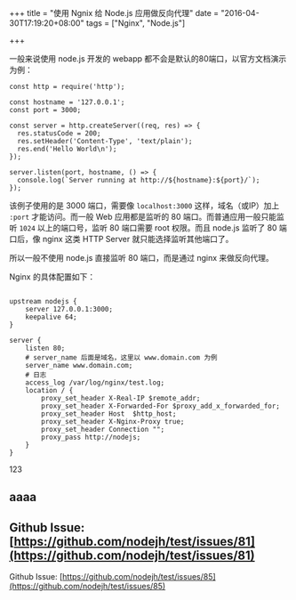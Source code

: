 +++
title = "使用 Ngnix 给 Node.js 应用做反向代理"
date = "2016-04-30T17:19:20+08:00"
tags = ["Nginx", "Node.js"]

+++


一般来说使用 node.js 开发的 webapp 都不会是默认的80端口，以官方文档演示为例：

```
const http = require('http');

const hostname = '127.0.0.1';
const port = 3000;

const server = http.createServer((req, res) => {
  res.statusCode = 200;
  res.setHeader('Content-Type', 'text/plain');
  res.end('Hello World\n');
});

server.listen(port, hostname, () => {
  console.log(`Server running at http://${hostname}:${port}/`);
});
```

<!--more-->

该例子使用的是 3000 端口，需要像 `localhost:3000` 这样，域名（或IP）加上 `:port` 才能访问。而一般 Web 应用都是监听的 80 端口。而普通应用一般只能监听 `1024` 以上的端口号，监听 80 端口需要 root 权限。而且 node.js 监听了 80 端口后，像 nginx 这类 HTTP Server 就只能选择监听其他端口了。

所以一般不使用 node.js 直接监听 80 端口，而是通过 nginx 来做反向代理。

Nginx 的具体配置如下：

```

upstream nodejs {
    server 127.0.0.1:3000;
    keepalive 64;
}

server {
    listen 80;
    # server_name 后面是域名，这里以 www.domain.com 为例
    server_name www.domain.com;
    # 日志
    access_log /var/log/nginx/test.log;
    location / {
        proxy_set_header X-Real-IP $remote_addr;
        proxy_set_header X-Forwarded-For $proxy_add_x_forwarded_for;
        proxy_set_header Host  $http_host;
        proxy_set_header X-Nginx-Proxy true;
        proxy_set_header Connection "";
        proxy_pass http://nodejs;
    }
}
```
123

aaaa
---
Github Issue: [https://github.com/nodejh/test/issues/81](https://github.com/nodejh/test/issues/81)
---
Github Issue: [https://github.com/nodejh/test/issues/85](https://github.com/nodejh/test/issues/85)

